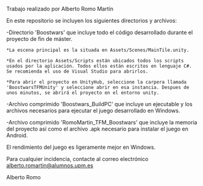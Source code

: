 Trabajo realizado por Alberto Romo Martín

En este repositorio se incluyen los siguientes directorios y archivos:

-Directorio 'Boostwars' que incluye todo el código desarrollado durante el proyecto de fin de máster.

	*La escena principal es la situada en Assets/Scenes/MainTile.unity.
 
	*En el directorio Assets/Scripts están ubicados todos los scripts usados por la aplicación. Todos ellos están escritos en lenguaje C#. Se recomienda el uso de Visual Studio para abrirlos.
 
	*Para abrir el proyecto en UnityHub, seleccione la carpera llamada 'BoostwarsTFMUnity' y seleccione abrir en esa instancia. Despues de unos minutos, se abrirá el proyecto en el entorno unity.
 
-Archivo comprimido 'Boostwars_BuildPC' que incluye un ejecutable y los archivos necesarios para ejecutar el juego desarrollado en Windows.

-Archivo comprimido 'RomoMartin_TFM_Boostwars' que incluye la memoria del proyecto así como el archivo .apk necesario para instalar el juego en Android.

El rendimiento del juego es ligeramente mejor en Windows.

Para cualquier incidencia, contacte al correo electrónico alberto.romartin@alumnos.upm.es

Alberto Romo
